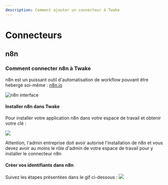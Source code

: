 ```yaml
---
description: Comment ajouter un connecteur à Twake
---
```


# Connecteurs


## n8n

### Comment connecter n8n à Twake

n8n est un puissant outil d'automatisation de workflow pouvant être hebergé soi-même : [n8n.io](https://n8n.io)

![n8n interface](../../assets/image.png)

#### Installer n8n dans Twake

Pour installer votre application n8n dans votre espace de travail et obtenir votre clé : 

![](../../assets/how-to-install-n8n.gif)

Attention, l'admin entreprise doit avoir autorisé l'installation de n8n et vous devez avoir au moins le rôle d'admin de votre espace de travail pour y installer le connecteur n8n

#### Créer vos identifiants dans n8n

Suivez les étapes présentées dans le gif ci-dessous :
![](../../assets/n8n-implement.gif)

